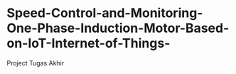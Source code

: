 # Speed-Control-and-Monitoring-One-Phase-Induction-Motor-Based-on-IoT-Internet-of-Things-
Project Tugas Akhir

